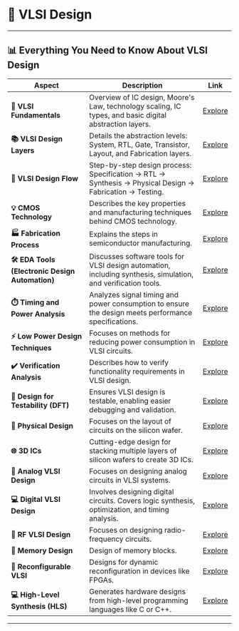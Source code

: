 # 🔲 **VLSI Design**

---

## 📊 Everything You Need to Know About VLSI Design

| **Aspect**                             | **Description**                                                                                                                                                                                                                                                                                        | **Link**                                                                 |
|----------------|-----------------------------|-----------------------------|
| **🔰 VLSI Fundamentals**               | Overview of IC design, Moore's Law, technology scaling, IC types, and basic digital abstraction layers.      | [Explore](./Fundamentals)  |
| **📚 VLSI Design Layers**              | Details the abstraction levels: System, RTL, Gate, Transistor, Layout, and Fabrication layers.     | [Explore](./Design_Layers)                                         |
| **🧭 VLSI Design Flow**                | Step-by-step design process: Specification → RTL → Synthesis → Physical Design → Fabrication → Testing.  | [Explore](./Design_Flow) |
| **💡 CMOS Technology**                 | Describes the key properties and manufacturing techniques behind CMOS technology.         | [Explore](./CMOS_Technology)  |
| **🏭 Fabrication Process**             | Explains the steps in semiconductor manufacturing.    | [Explore](./Fabrication_Process)   |
| **🛠️ EDA Tools (Electronic Design Automation)** | Discusses software tools for VLSI design automation, including synthesis, simulation, and verification tools.      | [Explore](./EDA_Tools)  |
| **⏱️ Timing and Power Analysis**      | Analyzes signal timing and power consumption to ensure the design meets performance specifications.      | [Explore](./Timing_Power_Analysis)  |
| **⚡ Low Power Design Techniques**     | Focuses on methods for reducing power consumption in VLSI circuits.      | [Explore](./Low_Power_Design)  |
| **✔️ Verification  Analysis**        | Describes how to verify functionality requirements in VLSI design.     | [Explore](./Verification_Timing)  |
| **🧩 Design for Testability (DFT)**    | Ensures VLSI design is testable, enabling easier debugging and validation.        | [Explore](./DFT)   |
| **🔧 Physical Design**                | Focuses on the layout of circuits on the silicon wafer.    | [Explore](./Physical_Design)                                            |
| **🌐 3D ICs**                         | Cutting-edge design for stacking multiple layers of silicon wafers to create 3D ICs.  | [Explore](./3D_ICs)      |
| **📐 Analog VLSI Design**              | Focuses on designing analog circuits in VLSI systems.  | [Explore](./Analog_VLSI_Design)          |
| **💻 Digital VLSI Design**             | Involves designing digital circuits. Covers logic synthesis, optimization, and timing analysis.     | [Explore](./Digital_VLSI_Design)            |
| **📡 RF VLSI Design**                 | Focuses on designing radio-frequency circuits.  | [Explore](./RF_VLSI)   |
| **💾 Memory Design**                  | Design of memory blocks.   | [Explore](./Memory_Design)          |
| **🔄 Reconfigurable VLSI**            | Designs for dynamic reconfiguration in devices like FPGAs.     | [Explore](./Reconfigurable_VLSI)                                        |
| **💻 High-Level Synthesis (HLS)**     | Generates hardware designs from high-level programming languages like C or C++.                                                                                                                                         | [Explore](./HLS)                                                        |

---
